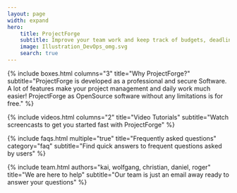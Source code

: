 ```yaml
---
layout: page
width: expand
hero:
    title: ProjectForge
    subtitle: Improve your team work and keep track of budgets, deadlines, human resources and your financial management.
    image: Illustration_DevOps_omg.svg
    search: true
---
```


{% include boxes.html columns="3" title="Why ProjectForge?" subtitle="ProjectForge is developed as a professional and secure Software. A lot of features make your project management and daily work much easier! ProjectForge as OpenSource software without any limitations is for free." %}

<!-- {% include featured.html tag="featured" title="Popular Articles" subtitle="Selected featured articles to get you started fast in Jekyll" %} -->

{% include videos.html columns="2" title="Video Tutorials" subtitle="Watch screencasts to get you started fast with ProjectForge" %}

{% include faqs.html multiple="true" title="Frequently asked questions" category="faq" subtitle="Find quick answers to frequent questions asked by users" %}

{% include team.html authors="kai, wolfgang, christian, daniel, roger" title="We are here to help" subtitle="Our team is just an email away ready to answer your questions" %}

<!-- {% include cta.html title="Didn't find an answer?" button_text="Contact Us" button_url="/contact/" subtitle="Get in touch with us for details on installation and and quick setup" %} -->

